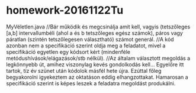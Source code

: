 # homework-20161122Tu
MyVéletlen.java
//Bár működik és megcsinálja amit kell, vagyis (tetszőleges [a,b] intervallumbéli (ahol a és b tetszőleges egész számok), páros vagy páratlan (szintén tetszőlegesen választható) számot generál.
//A kód azonban nem a specifikáció szerint oldja meg a feladatot, mivel a specifikáció egyetlen egy kódsort kért (mindenféle metódushívások/elágazások/stb nélkül).
//Az általam választott megoldás  a legkönnyebb út, amihez viszonylag kevés gondolkodás kell... Egyelőre itt tartok, tíz év szünet után kódolok másfél hete újra. Ezúttal főleg begyakorolni igyekeztem az oktatáson eddig elhangzottakat. Hamarosan a specifikáció szerint is képes leszek a feladatra megoldást produkálni.
